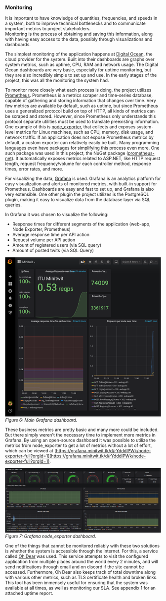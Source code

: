 ### Monitoring

It is important to have knowledge of quantities, frequencies, and speeds in a system, both to improve technical bottlenecks and to communicate important metrics to project stakeholders.  
Monitoring is the process of obtaining and saving this information, along with having easy access to the data, possibly through visualizations and dashboards.

The simplest monitoring of the application happens at [Digital Ocean](https://www.digitalocean.com/), the cloud provider for the system.
Built into their dashboards are graphs over system metrics, such as uptime, CPU, RAM and network usage.
The Digital Ocean dashboards are very basic, especially for uptime monitoring, but they are also incredibly simple to set up and use.
In the early stages of the project, this was all the monitoring the system had.

To monitor more closely what each process is doing, the project utilizes [Prometheus](https://prometheus.io/docs/introduction/overview/). Prometheus is a metrics scraper and time-series database, capable of gathering and storing information that changes over time. Very few metrics are available by default, such as uptime, but since Prometheus uses a generalized protocol build on top of HTTP, all kinds of metrics can be scraped and stored. However, since Prometheus only understands this protocol separate utilities must be used to translate preexisting information. One example of this is [node_exporter](https://github.com/prometheus/node_exporter), that collects and exposes system-level metrics for Linux machines, such as CPU, memory, disk usage, and network traffic.
If an application does not expose Prometheus metrics by default, a custom exporter can relatively easily be built.
Many programming languages even have packages for simplifying this process even more.
One such package was used in this project, the NuGet package ([prometheus-net](https://www.nuget.org/packages/prometheus-net)).
It automatically exposes metrics related to ASP.NET, like HTTP request length, request frequency/volume for each controller method, response times, error rates, and more.

For visualizing the data, [Grafana](https://grafana.com/grafana/) is used.
Grafana is an analytics platform for easy visualization and alerts of monitored metrics, with built-in support for Prometheus.
Dashboards are easy and fast to set up, and Grafana is also very extensible.
One other plugin the project utilizes is the PostgreSQL plugin, making it easy to visualize data from the database layer via SQL queries.

In Grafana it was chosen to visualize the following:

- Response times for different segments of the application (web-app, Node Exporter, Prometheus)
- Average response time per API action
- Request volume per API action
- Amount of registered users (via SQL query)
- Amount of posted twits (via SQL Query)

![Minitwit - Grafana](images/Minitwit-Grafana.png)<br/>
*Figure 6: Main Grafana dashboard.*

These business metrics are pretty basic and many more could be included. But there simply weren't the necessary time to implement more metrics in Grafana.
By using an open-source dashboard it was possible to utilize the metrics from node_exporter to get a lot of metrics without a lot of effort, which can be viewed at [https://grafana.minitwit.tk/d/rYdddlPWk/node-exporter-full?orgId=1](https://grafana.minitwit.tk/d/rYdddlPWk/node-exporter-full?orgId=1).

![Minitwit - Grafana - node_exporter](images/node_exporter.png)<br/>
*Figure 7: Grafana node_exporter dashboard.*

One of the things that cannot be monitored reliably with these two solutions is whether the system is accessible through the internet.
For this, a service called [Oh Dear](https://ohdear.app) was used. This service attempts to visit the configured application from multiple places around the world every 2 minutes, and will send notifications through email and on discord if the site cannot be accessed. Furthermore, Oh Dear also keeps track of total downtime along with various other metrics, such as TLS certificate health and broken links.
This tool has been immensely useful for ensuring that the system was available at all times, as well as monitoring our SLA.
See appendix 1 for an attached uptime report.
